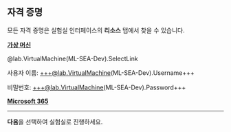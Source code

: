 <style>
img {
    border: 1px solid black;
    }
</style>

## **자격 증명**

모든 자격 증명은 실험실 인터페이스의 **리소스** 탭에서 찾을 수 있습니다.

<u>**가상 머신**</u>

@lab.VirtualMachine(ML-SEA-Dev).SelectLink

사용자 이름: +++@lab.VirtualMachine(ML-SEA-Dev).Username+++

비밀번호: +++@lab.VirtualMachine(ML-SEA-Dev).Password+++

<u>**Microsoft 365**</u>

---

**다음**을 선택하여 실험실로 진행하세요.
